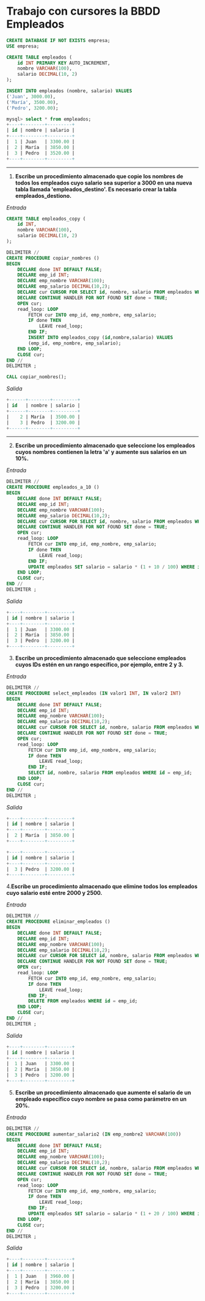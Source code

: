 # Trabajo con cursores la BBDD Empleados

``` sql
CREATE DATABASE IF NOT EXISTS empresa;
USE empresa;

CREATE TABLE empleados (
    id INT PRIMARY KEY AUTO_INCREMENT,
    nombre VARCHAR(100),
    salario DECIMAL(10, 2)
);

INSERT INTO empleados (nombre, salario) VALUES
('Juan', 3000.00),
('María', 3500.00),
('Pedro', 3200.00);
```

``` sql
mysql> select * from empleados;
+----+--------+---------+
| id | nombre | salario |
+----+--------+---------+
|  1 | Juan   | 3300.00 |
|  2 | María  | 3850.00 |
|  3 | Pedro  | 3520.00 |
+----+--------+---------+
```

---

1. **Escribe un procedimiento almacenado que copie los nombres de todos los empleados cuyo salario sea superior a 3000 en una nueva tabla llamada 'empleados_destino'. Es necesario crear la tabla empleados_destiono.**

*Entrada*

``` sql
CREATE TABLE empleados_copy (
    id INT,
    nombre VARCHAR(100),
    salario DECIMAL(10, 2)
);
```

``` sql
DELIMITER //
CREATE PROCEDURE copiar_nombres ()
BEGIN
    DECLARE done INT DEFAULT FALSE;
    DECLARE emp_id INT;
    DECLARE emp_nombre VARCHAR(100);
    DECLARE emp_salario DECIMAL(10,2);
    DECLARE cur CURSOR FOR SELECT id, nombre, salario FROM empleados WHERE salario > 3000;
    DECLARE CONTINUE HANDLER FOR NOT FOUND SET done = TRUE;
    OPEN cur;
    read_loop: LOOP
        FETCH cur INTO emp_id, emp_nombre, emp_salario;
        IF done THEN
            LEAVE read_loop;
        END IF;
        INSERT INTO empleados_copy (id,nombre,salario) VALUES
        (emp_id, emp_nombre, emp_salario);
    END LOOP;
    CLOSE cur;
END //
DELIMITER ;
```

``` sql
CALL copiar_nombres();
```

*Salida*

``` sql
+------+--------+---------+
| id   | nombre | salario |
+------+--------+---------+
|    2 | María  | 3500.00 |
|    3 | Pedro  | 3200.00 |
+------+--------+---------+
```

---

2. **Escribe un procedimiento almacenado que seleccione los empleados cuyos nombres contienen la letra 'a' y aumente sus salarios en un 10%.**

*Entrada*

``` sql
DELIMITER //
CREATE PROCEDURE empleados_a_10 ()
BEGIN
    DECLARE done INT DEFAULT FALSE;
    DECLARE emp_id INT;
    DECLARE emp_nombre VARCHAR(100);
    DECLARE emp_salario DECIMAL(10,2);
    DECLARE cur CURSOR FOR SELECT id, nombre, salario FROM empleados WHERE nombre REGEXP ('a');
    DECLARE CONTINUE HANDLER FOR NOT FOUND SET done = TRUE;
    OPEN cur;
    read_loop: LOOP
        FETCH cur INTO emp_id, emp_nombre, emp_salario;
        IF done THEN
            LEAVE read_loop;
        END IF;
        UPDATE empleados SET salario = salario * (1 + 10 / 100) WHERE id = emp_id;
    END LOOP;
    CLOSE cur;
END //
DELIMITER ;
```

*Salida*

``` sql
+----+--------+---------+
| id | nombre | salario |
+----+--------+---------+
|  1 | Juan   | 3300.00 |
|  2 | María  | 3850.00 |
|  3 | Pedro  | 3200.00 |
+----+--------+---------+
```

3. **Escribe un procedimiento almacenado que seleccione empleados cuyos IDs estén en un rango específico, por ejemplo, entre 2 y 3.**

*Entrada*

``` sql
DELIMITER //
CREATE PROCEDURE select_empleados (IN valor1 INT, IN valor2 INT)
BEGIN
    DECLARE done INT DEFAULT FALSE;
    DECLARE emp_id INT;
    DECLARE emp_nombre VARCHAR(100);
    DECLARE emp_salario DECIMAL(10,2);
    DECLARE cur CURSOR FOR SELECT id, nombre, salario FROM empleados WHERE id BETWEEN valor1 and valor2;
    DECLARE CONTINUE HANDLER FOR NOT FOUND SET done = TRUE;
    OPEN cur;
    read_loop: LOOP
        FETCH cur INTO emp_id, emp_nombre, emp_salario;
        IF done THEN
            LEAVE read_loop;
        END IF;
        SELECT id, nombre, salario FROM empleados WHERE id = emp_id;
    END LOOP;
    CLOSE cur;
END //
DELIMITER ;
```

*Salida*

``` sql
+----+--------+---------+
| id | nombre | salario |
+----+--------+---------+
|  2 | María  | 3850.00 |
+----+--------+---------+

+----+--------+---------+
| id | nombre | salario |
+----+--------+---------+
|  3 | Pedro  | 3200.00 |
+----+--------+---------+
```

4.**Escribe un procedimiento almacenado que elimine todos los empleados cuyo salario esté entre 2000 y 2500.**

*Entrada*

``` sql
DELIMITER //
CREATE PROCEDURE eliminar_empleados ()
BEGIN
    DECLARE done INT DEFAULT FALSE;
    DECLARE emp_id INT;
    DECLARE emp_nombre VARCHAR(100);
    DECLARE emp_salario DECIMAL(10,2);
    DECLARE cur CURSOR FOR SELECT id, nombre, salario FROM empleados WHERE salario BETWEEN 2000 AND 2500;
    DECLARE CONTINUE HANDLER FOR NOT FOUND SET done = TRUE;
    OPEN cur;
    read_loop: LOOP
        FETCH cur INTO emp_id, emp_nombre, emp_salario;
        IF done THEN
            LEAVE read_loop;
        END IF;
        DELETE FROM empleados WHERE id = emp_id;
    END LOOP;
    CLOSE cur;
END //
DELIMITER ;
```

*Salida*

``` sql
+----+--------+---------+
| id | nombre | salario |
+----+--------+---------+
|  1 | Juan   | 3300.00 |
|  2 | María  | 3850.00 |
|  3 | Pedro  | 3200.00 |
+----+--------+---------+
```

5. **Escribe un procedimiento almacenado que aumente el salario de un empleado específico cuyo nombre se pasa como parámetro en un 20%.**

*Entrada*

``` sql
DELIMITER //
CREATE PROCEDURE aumentar_salario2 (IN emp_nombre2 VARCHAR(100))
BEGIN
    DECLARE done INT DEFAULT FALSE;
    DECLARE emp_id INT;
    DECLARE emp_nombre VARCHAR(100);
    DECLARE emp_salario DECIMAL(10,2);
    DECLARE cur CURSOR FOR SELECT id, nombre, salario FROM empleados WHERE nombre = emp_nombre2;
    DECLARE CONTINUE HANDLER FOR NOT FOUND SET done = TRUE;
    OPEN cur;
    read_loop: LOOP
        FETCH cur INTO emp_id, emp_nombre, emp_salario;
        IF done THEN
            LEAVE read_loop;
        END IF;
        UPDATE empleados SET salario = salario * (1 + 20 / 100) WHERE id = emp_id;
    END LOOP;
    CLOSE cur;
END //
DELIMITER ;
```

*Salida*

``` sql
+----+--------+---------+
| id | nombre | salario |
+----+--------+---------+
|  1 | Juan   | 3960.00 |
|  2 | María  | 3850.00 |
|  3 | Pedro  | 3200.00 |
+----+--------+---------+
```